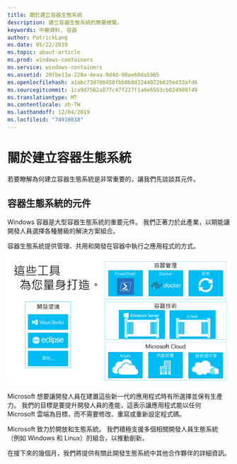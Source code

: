 ```yaml
---
title: 關於建立容器生態系統
description: 建立容器生態系統的簡要總覽。
keywords: 中繼資料, 容器
author: PatrickLang
ms.date: 05/22/2019
ms.topic: about-article
ms.prod: windows-containers
ms.service: windows-containers
ms.assetid: 29fbe13a-228a-4eaa-9d4d-90ae60da5965
ms.openlocfilehash: a1abc73d706458fbb8b8d3244072b025e433afd6
ms.sourcegitcommit: 1ca9d7562a877c47f227f1a8e6583cb024909749
ms.translationtype: MT
ms.contentlocale: zh-TW
ms.lasthandoff: 12/04/2019
ms.locfileid: "74910838"
---
```

# <a name="about-building-container-ecosystems"></a>關於建立容器生態系統

若要瞭解為何建立容器生態系統是非常重要的，讓我們先談談其元件。

## <a name="components-of-a-container-ecosystem"></a>容器生態系統的元件

Windows 容器是大型容器生態系統的重要元件。 我們正著力於此產業，以期能讓開發人員選擇各種層級的解決方案組合。

容器生態系統提供管理、共用和開發在容器中執行之應用程式的方式。

![](media/containerEcosystem.png)

Microsoft 想要讓開發人員在建置這些新一代的應用程式時有所選擇並保有生產力。 我們的目標是要提升開發人員的產能，這表示讓應用程式能以任何 Microsoft 雲端為目標，而不需要修改、重寫或重新設定程式碼。

Microsoft 致力於開放和生態系統。 我們積極支援多個相關開發人員生態系統（例如 Windows 和 Linux）的組合，以推動創新。

在接下來的幾個月，我們將提供有關此開發生態系統中其他合作夥伴的詳細資訊。